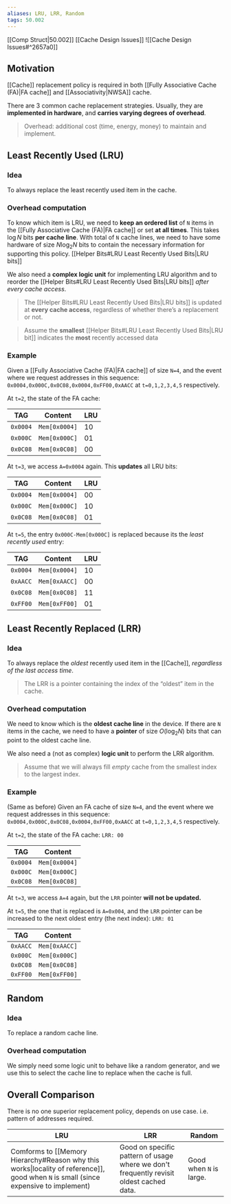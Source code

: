 ```yaml
---
aliases: LRU, LRR, Random
tags: 50.002
---
```

[[Comp Struct|50.002]]
[[Cache Design Issues]]
![[Cache Design Issues#^2657a0]]

## Motivation
[[Cache]] replacement policy is required in both [[Fully Associative Cache (FA)|FA cache]] and [[Associativity|NWSA]] cache. 

There are 3 common cache replacement strategies. Usually, they are **implemented in hardware**, and **carries varying degrees of overhead**.

> Overhead: additional cost (time, energy, money) to maintain and implement.

## Least Recently Used (LRU)
### Idea
To always replace the least recently used item in the cache.

### Overhead computation
To know which item is LRU, we need to **keep an ordered list** of `N` items in the [[Fully Associative Cache (FA)|FA cache]] or set **at all times**. This takes $\log{N}$ bits **per cache line**.
With total of `N` cache lines, we need to have some hardware of size $N\log_2{N}$ bits to contain the necessary information for supporting this policy.
[[Helper Bits#LRU Least Recently Used Bits|LRU bits]]

We also need a **complex logic unit** for implementing LRU algorithm and to reorder the [[Helper Bits#LRU Least Recently Used Bits|LRU bits]] *after every cache access*.

>The [[Helper Bits#LRU Least Recently Used Bits|LRU bits]] is updated at **every cache access**, regardless of whether there’s a replacement or not.

>Assume the **smallest** [[Helper Bits#LRU Least Recently Used Bits|LRU bit]] indicates the **most** recently accessed data

### Example
Given a [[Fully Associative Cache (FA)|FA cache]] of size `N=4`, and the event where we request addresses in this sequence: `0x0004,0x000C,0x0C08,0x0004,0xFF00,0xAACC` at `t=0,1,2,3,4,5` respectively.

At `t=2`, the state of the FA cache:

| TAG      | Content       | LRU |
| -------- | ------------- | --- |
| `0x0004` | `Mem[0x0004]` | 10  |
| `0x000C` | `Mem[0x000C]` | 01  |
| `0x0C08` | `Mem[0x0C08]` | 00  | 

At `t=3`, we access `A=0x0004` again. This **updates** all LRU bits:

| TAG      | Content       | LRU |
| -------- | ------------- | --- |
| `0x0004` | `Mem[0x0004]` | 00  |
| `0x000C` | `Mem[0x000C]` | 10  |
| `0x0C08` | `Mem[0x0C08]` | 01  | 

At `t=5`, the entry `0x000C-Mem[0x000C]` is replaced because its the _least recently used_ entry:

| TAG      | Content       | LRU |
| -------- | ------------- | --- |
| `0x0004` | `Mem[0x0004]` | 10  |
| `0xAACC` | `Mem[0xAACC]` | 00  |
| `0x0C08` | `Mem[0x0C08]` | 11  |
| `0xFF00` | `Mem[0xFF00]` | 01  | 

## Least Recently Replaced (LRR)
### Idea
To always replace the *oldest* recently used item in the [[Cache]], *regardless of the last access time*.

> The LRR is a pointer containing the index of the “oldest” item in the cache.

### Overhead computation
We need to know which is the **oldest cache line** in the device.
If there are `N` items in the cache, we need to have a **pointer** of size $O(\log_2{N})$ bits that can point to the oldest cache line.

We also need a (not as complex) **logic unit** to perform the LRR algorithm.

> Assume that we will always fill _empty_ cache from the smallest index to the largest index.

### Example
(Same as before)
Given an FA cache of size `N=4`, and the event where we request addresses in this sequence: `0x0004,0x000C,0x0C08,0x0004,0xFF00,0xAACC` at `t=0,1,2,3,4,5` respectively.

At `t=2`, the state of the FA cache:
`LRR: 00`

| TAG      | Content       |
| -------- | ------------- |
| `0x0004` | `Mem[0x0004]` |
| `0x000C` | `Mem[0x000C]` |
| `0x0C08` | `Mem[0x0C08]` |

At `t=3`, we access `A=4` again, but the `LRR` pointer **will not be updated.**

At `t=5`, the one that is replaced is `A=0x004`, and the `LRR` pointer can be increased to the next oldest entry (the next index): `LRR: 01`

| TAG      | Content       |
| -------- | ------------- |
| `0xAACC` | `Mem[0xAACC]` |
| `0x000C` | `Mem[0x000C]` |
| `0x0C08` | `Mem[0x0C08]` |
| `0xFF00` | `Mem[0xFF00]` | 

## Random
### Idea
To replace a random cache line.

### Overhead computation
We simply need some logic unit to behave like a random generator, and we use this to select the cache line to replace when the cache is full.

## Overall Comparison
There is no one superior replacement policy, depends on use case. i.e. pattern of addresses required.

| LRU                                                                                                                                  | LRR                                                                                     | Random                  |
| ------------------------------------------------------------------------------------------------------------------------------------ | --------------------------------------------------------------------------------------- | ----------------------- |
| Comforms to [[Memory Hierarchy#Reason why this works\|locality of reference]], good when `N` is small (since expensive to implement) | Good on specific pattern of usage where we don't frequently revisit oldest cached data. | Good when `N` is large. |

